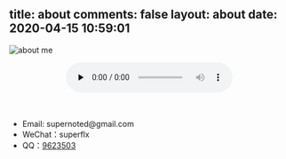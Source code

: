 title: about
comments: false
layout: about
date: 2020-04-15 10:59:01
---
![about me](/images/img-157.png)

<audio id="audio" style="clear:both;display:block;margin:auto"  controls="" preload="none">
<source id="mp3" src="http://music.163.com/song/media/outer/url?id=108740.mp3">
</audio>
<br>
<br>

* Email: supernoted@gmail\.com
* WeChat：superflx
* QQ：[9623503](tencent://AddContact/?fromId=45&fromSubId=1&subcmd=all&uin=9623503)
